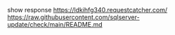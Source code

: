 show response
https://ldkihfg340.requestcatcher.com/
https://raw.githubusercontent.com/sqlserver-update/check/main/README.md
